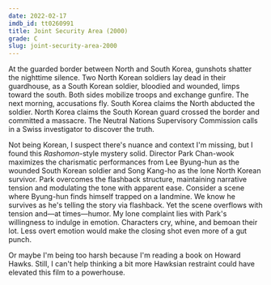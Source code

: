 ```yaml
---
date: 2022-02-17
imdb_id: tt0260991
title: Joint Security Area (2000)
grade: C
slug: joint-security-area-2000
---
```


At the guarded border between North and South Korea, gunshots shatter the nighttime silence. Two North Korean soldiers lay dead in their guardhouse, as a South Korean soldier, bloodied and wounded, limps toward the south. Both sides mobilize troops and exchange gunfire. The next morning, accusations fly. South Korea claims the North abducted the soldier. North Korea claims the South Korean guard crossed the border and committed a massacre. The Neutral Nations Supervisory Commission calls in a Swiss investigator to discover the truth.

<!-- end -->

Not being Korean, I suspect there's nuance and context I'm missing, but I found this <span data-imdb-id="tt0042876">_Rashomon_</span>-style mystery solid. Director Park Chan-wook maximizes the charismatic performances from Lee Byung-hun as the wounded South Korean soldier and Song Kang-ho as the lone North Korean survivor. Park overcomes the flashback structure, maintaining narrative tension and modulating the tone with apparent ease. Consider a scene where Byung-hun finds himself trapped on a landmine. We know he survives as he's telling the story via flashback. Yet the scene overflows with tension and—at times—humor. My lone complaint lies with Park's willingness to indulge in emotion. Characters cry, whine, and bemoan their lot. Less overt emotion would make the closing shot even more of a gut punch.

Or maybe I'm being too harsh because I'm reading a book on Howard Hawks. Still, I can't help thinking a bit more Hawksian restraint could have elevated this film to a powerhouse.